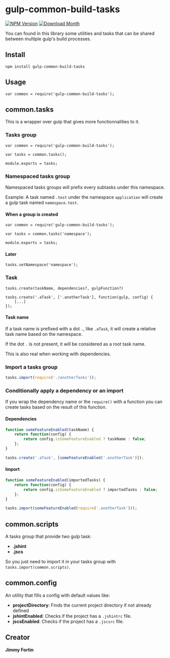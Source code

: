 # gulp-common-build-tasks
[![NPM Version](https://img.shields.io/npm/v/gulp-common-build-tasks.svg?style=flat-square)](https://www.npmjs.org/package/gulp-common-build-tasks)
[![Download Month](https://img.shields.io/npm/dm/gulp-common-build-tasks.svg?style=flat-square)](https://www.npmjs.org/package/gulp-common-build-tasks)

You can found in this library some utilities and tasks that can be shared between multiple gulp's build processes.

## Install
```
npm install gulp-common-build-tasks
```

## Usage
```
var common = require('gulp-common-build-tasks');
```

## common.tasks
This is a wrapper over gulp that gives more functionnalities to it.

### Tasks group
```
var common = require('gulp-common-build-tasks');

var tasks = common.tasks();

module.exports = tasks;
```

### Namespaced tasks group
Namespaced tasks groups will prefix every subtasks under this namespace.

Example: A task named ```.test``` under the namespace ```application``` will create a
gulp task named ```namespace.test```.

#### When a group is created
```
var common = require('gulp-common-build-tasks');

var tasks = common.tasks('namespace');

module.exports = tasks;
```

#### Later
```
tasks.setNamespace('namespace');
```

### Task
```tasks.create(taskName, dependencies?, gulpFunction?)```

```
tasks.create('.aTask', ['.anotherTask'], function(gulp, config) {
    [...]
});
```
#### Task name
If a task name is prefixed with a dot ```.```, like ```.aTask```, it will create a relative task name
based on the namespace.

If the dot ```.``` is not present, it will be considered as a root task name.

This is also real when working with dependencies.

### Import a tasks group
```javascript
tasks.import(require('./anotherTasks'));
```

### Conditionally apply a dependency or an import
If you wrap the dependency name or the ```require()``` with a function you can create tasks based on
the result of this function.
#### Dependencies
```javascript
function someFeatureEnabled(taskName) {
    return function(config) {
        return config.isSomeFeatureEnabled ? taskName : false;
    };
}

tasks.create('.aTask', [someFeatureEnabled('.anotherTask')]);
```

#### Import
```javascript
function someFeatureEnabled(importedTasks) {
    return function(config) {
        return config.isSomeFeatureEnabled ? importedTasks : false;
    };
}

tasks.import(someFeatureEnabled(require('.anotherTask')));
```

## common.scripts
A tasks group that provide two gulp task:
* **.jshint**
* **.jscs**

So you just need to import it in your tasks group with ```tasks.import(common.scripts)```.

## common.config
An utility that fills a config with default values like:
* **projectDirectory**: Finds the current project directory if not already defined
* **jshintEnabled**: Checks if the project has a ```.jshintrc``` file.
* **jscsEnabled**: Checks if the project has a ```.jscsrc``` file.

## Creator
**Jimmy Fortin**